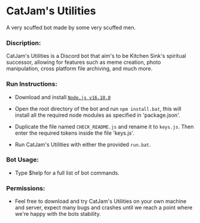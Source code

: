 # CatJam's Utilities

A very scuffed bot made by some very scuffed men.

### Discription:

CatJam's Utilities is a Discord bot that aim's to be Kitchen Sink's spiritual successor, allowing for features such as meme creation, photo manipulation, cross platform file archiving, and much more.

### Run Instructions:

- Download and install [``Node.js v16.10.0``](https://nodejs.org/download/release/v16.10.0/)

- Open the root directory of the bot and run ``npm install.bat``, this will install all the required node modules as specified in 'package.json'.

- Duplicate the file named ``CHECK_README.js`` and rename it to ``keys.js``. Then enter the required tokens inside the file 'keys.js'.

- Run CatJam's Utilities with either the provided ``run.bat``.

### Bot Usage:

- Type $help for a full list of bot commands.

### Permissions:

- Feel free to download and try CatJam's Utilities on your own machine and server, expect many bugs and crashes until we reach a point where we're happy with the bots stability.
